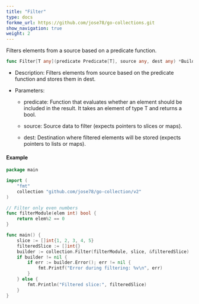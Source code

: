 ```yaml
---
title: "Filter"
type: docs
forkme_url: https://github.com/jose78/go-collections.git
show_navigation: true
weight: 2
---
```

Filters elements from a source based on a predicate function.


```go
func Filter[T any](predicate Predicate[T], source any, dest any) *Builder[T]
```

* Description: Filters elements from source based on the predicate function and stores them in dest.

* Parameters:

    * predicate: Function that evaluates whether an element should be included in the result. It takes an element of type T and returns a bool.

    * source: Source data to filter (expects pointers to slices or maps).

    * dest: Destination where filtered elements will be stored (expects pointers to lists or maps).




#### Example

```go {linenos=inline,hl_lines=[16],linenostart=1,lineanchors=80}
package main

import (
	"fmt"
	collection "github.com/jose78/go-collection/v2"
)

// Filter only even numbers
func filterModule(elem int) bool {
	return elem%2 == 0
}

func main() {
	slice := []int{1, 2, 3, 4, 5}
	filteredSlice := []int{}
	builder := collection.Filter(filterModule, slice, &filteredSlice)
	if builder != nil {
		if err := builder.Error(); err != nil {
			fmt.Printf("Error during filtering: %v\n", err)
		}
	} else {
		fmt.Println("Filtered slice:", filteredSlice)
	}
}
```